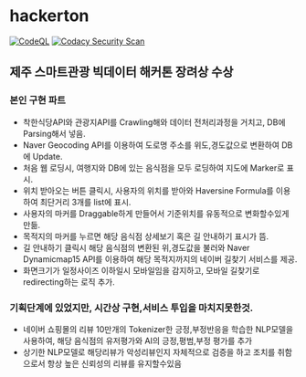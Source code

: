 # hackerton
[![CodeQL](https://github.com/d982h8st7/hackerton/actions/workflows/CodeQL.yaml/badge.svg)](https://github.com/d982h8st7/hackerton/actions/workflows/CodeQL.yaml) [![Codacy Security Scan](https://github.com/d982h8st7/hackerton/actions/workflows/codacy.yml/badge.svg)](https://github.com/d982h8st7/hackerton/actions/workflows/codacy.yml)
## 제주 스마트관광 빅데이터 해커톤 장려상 수상
### 본인 구현 파트
- 착한식당API와 관광지API를 Crawling해와 데이터 전처리과정을 거치고, DB에 Parsing해서 넣음.
- Naver Geocoding API를 이용하여 도로명 주소를 위도,경도값으로 변환하여 DB에 Update.
- 처음 웹 로딩시, 여행지와 DB에 있는 음식점을 모두 로딩하여 지도에 Marker로 표시.
- 위치 받아오는 버튼 클릭시, 사용자의 위치를 받아와 Haversine Formula를 이용하여 최단거리 3개를 list에 표시.
- 사용자의 마커를 Draggable하게 만들어서 기준위치를 유동적으로 변화할수있게 만듦.
- 목적지의 마커를 누르면 해당 음식점 상세보기 혹은 길 안내하기 표시가 뜸.
- 길 안내하기 클릭시 해당 음식점의 변환된 위,경도값을 불러와 Naver Dynamicmap15 API를 이용하여 해당 목적지까지의 네이버 길찾기 서비스를 제공.
- 화면크기가 일정사이즈 이하일시 모바일임을 감지하고, 모바일 길찾기로 redirecting하는 로직 추가.


### 기획단계에 있었지만, 시간상 구현,서비스 투입을 마치지못한것.
- 네이버 쇼핑몰의 리뷰 10만개의 Tokenizer한 긍정,부정반응을 학습한 NLP모델을 사용하여, 해당 음식점의 유저평가와 AI의 긍정,평범,부정 평가를 추가
- 상기한 NLP모델로 해당리뷰가 악성리뷰인지 자체적으로 검증을 하고 조치를 취함으로서 항상 높은 신뢰성의 리뷰를 유지할수있음
